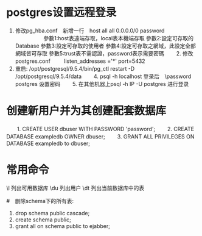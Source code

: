 # postgres设置远程登录
  
  1. 修改pg_hba.conf　新增一行　host all all 0.0.0.0/0 password
  　　　
	  　　參數1:host表遠端存取，local表本機端存取
	    參數2:設定可存取的Database
	    參數3:設定可存取的使用者
	    參數4:設定可存取之網域，此設定全部網域皆可存取
	    參數5:trust表不需認證，password表示需要密碼
　　2. 修改postgres.conf
　　       listen_addresses ='*'
          port=5432
  3. 重启: 
    /opt/postgresql/9.5.4/bin/pg_ctl restart -D /opt/postgresql/9.5.4/data
　　4. psql -h localhost 登录后　\password postgres 设置密码
　　5. 在其他机器上psql -h IP -U postgres 进行登录

# 创建新用户并为其创建配套数据库

　　1. CREATE USER dbuser WITH PASSWORD 'password';
　　2. CREATE DATABASE exampledb OWNER dbuser;
　　3. GRANT ALL PRIVILEGES ON DATABASE exampledb to dbuser;

# 常用命令
  \l 列出可用数据库
  \du 列出用户
  \dt 列出当前数据库中的表

#　删除schema下的所有表:

  1. drop schema public cascade;
  2. create schema public;
  3. grant all on schema public to ejabber;


